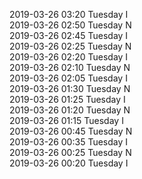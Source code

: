 2019-03-26 03:20 Tuesday  I  
2019-03-26 02:50 Tuesday  N  
2019-03-26 02:45 Tuesday  I  
2019-03-26 02:25 Tuesday  N  
2019-03-26 02:20 Tuesday  I  
2019-03-26 02:10 Tuesday  N  
2019-03-26 02:05 Tuesday  I  
2019-03-26 01:30 Tuesday  N  
2019-03-26 01:25 Tuesday  I  
2019-03-26 01:20 Tuesday  N  
2019-03-26 01:15 Tuesday  I  
2019-03-26 00:45 Tuesday  N  
2019-03-26 00:35 Tuesday  I  
2019-03-26 00:25 Tuesday  N  
2019-03-26 00:20 Tuesday  I  
